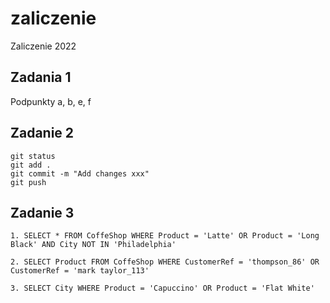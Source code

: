 # zaliczenie
Zaliczenie 2022
## Zadania 1

Podpunkty a, b, e, f

## Zadanie 2

```
git status 
git add .
git commit -m "Add changes xxx"
git push 
```
## Zadanie 3
```
1. SELECT * FROM CoffeShop WHERE Product = 'Latte' OR Product = 'Long Black' AND City NOT IN 'Philadelphia'

2. SELECT Product FROM CoffeShop WHERE CustomerRef = 'thompson_86' OR CustomerRef = 'mark taylor_113'

3. SELECT City WHERE Product = 'Capuccino' OR Product = 'Flat White'
```